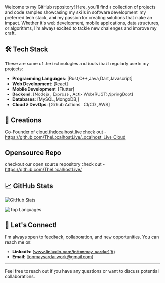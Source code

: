
Welcome to my GitHub repository! Here, you'll find a collection of projects and code samples showcasing my skills in software development, my preferred tech stack, and my passion for creating solutions that make an impact. Whether it's web development, mobile applications, data structures, or algorithms, I’m always excited to tackle new challenges and improve my craft.

## 🛠️ Tech Stack

These are some of the technologies and tools that I regularly use in my projects:

- **Programming Languages**: [Rust,C++,Java,Dart,Javascript]
- **Web Development**: [React]
- **Mobile Development**: [Flutter]
- **Backend**: [Nodejs , Express , Actix Web(RUST),SpringBoot]
- **Databases**: [MySQL, MongoDB,]
- **Cloud & DevOps**: [Github Actions , CI/CD ,AWS]

## 🌟 Creations

Co-Founder of cloud.thelocalhost.live
check out - https://github.com/TheLocalhostLive/Localhost_Live_Cloud

## Opensource Repo
checkout our open source repository 
check out - https://github.com/TheLocalhostLive/

## 📈 GitHub Stats

![GitHub Stats](https://github-readme-stats.vercel.app/api?username=Ant-Tonmay&show_icons=true&theme=tokyonight)

![Top Languages](https://github-readme-stats.vercel.app/api/top-langs/?username=Ant-Tonmay&layout=compact&theme=radical)

## 💬 Let's Connect!

I'm always open to feedback, collaboration, and new opportunities. You can reach me on:
- **LinkedIn**: [www.linkedin.com/in/tonmay-sardar](#)
- **Email**: [tonmaysardar.work@gmail.com]


---

Feel free to reach out if you have any questions or want to discuss potential collaborations.
